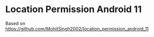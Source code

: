 # Location Permission Android 11

Based on https://github.com/MohitSingh2002/location_permission_android_11
